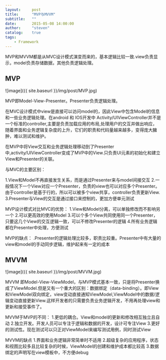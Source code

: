 ```yaml
---
layout:     post
title:      "MVP与MVVM"
subtitle:   ""
date:       2015-05-08 14:00:00
author:     "steven"
catalog:    true
tags:
    - Framework
---
```



MVP和MVVM都是从MVC设计模式演变而来的，基本逻辑比较一致.view负责显示，model负责存储数据，其他负责逻辑处理。

MVP
---

![image]({{ site.baseurl }}/img/post/MVP.jpg)


MVP即Model-View-Presenter。Presenter负责逻辑处理。

在MVC设计模式中view是直接可以访问model的，因此View中包含Model的信息和一些业务逻辑处理。在android 和 IOS开发中 Activity/UIViewController并不是一个标准的controller,主要是负责加载应用的布局,处理用户的交互并做出响应，随着界面和业务逻辑复杂度的上升，它们的职责和代码量越来越多，变得庞大臃肿，难以测试和维护。

在MVP中将View交互和业务逻辑处理移动到了Presenter中,activity/UIViewController变成了MVP中的View.只负责UI元素的初始化和建立View和Presenter的关联。

与MVC的主要区别：

1.View和Model不再直接发生关系，而是通过Presenter来与model间接交互
2.一般情况下一个View对应一个Presenter，负责的view也可以对应多个Presenter。由于controller是基于行的，所以可以被多个view共享，controller负责更新View.
3.Presenter与View的交互是通过接口来控制的，更加方便单元测试

MVP设计模式对比MVC的优势：
1.View和Model分离，可以单独修改而不影响另一个
2.可以更高效的使用Model
3.可以个多个View共同使用同一个Presenter，只要这几个View的交互逻辑一致，可以不修改Presenter的逻辑
4.所有业务逻辑都在Presenter中处理，方便测试

MVP的缺点：
.Presenter的逻辑处理比较多，职责比较重。Presenter中有大量的view和model的手动同步逻辑，维护起来有一定的成本

MVVM
---
![image]({{ site.baseurl }}/img/post/MVVM.jpg)
 
MVVM 即Model-View-ViewModel，与MVP模式基本一致，只是将Presenter换成了ViewModel.但是又有一个重大的区别：数据绑定（data-binding）。即View和ViewModel双向绑定，view变动直接通知ViewModel,ViewModel中的数据/逻辑变动直接更新View.这样开发者的只需要负责业务逻辑开发，不用再处理view和更新和接受事件了。

MVVM于MVP的不同：
1.更低的耦合。View和model的更新和修改相互独立且自动
2.独立开发。开发人员可以专注于逻辑和数据的开发，设计可专注View
3.更好的测试性。现在测试可以只正对ViewModel来编写测试用例，同时测试View

MVVM的缺点
1.界面和业务逻辑非常简单时不适用
2.超级复杂的应用程序，状态和视图比较多且比较复杂的时候，ViewModel的创建和维护成本都比较高
3.数据绑定的声明写在view模板中，不方便debug
